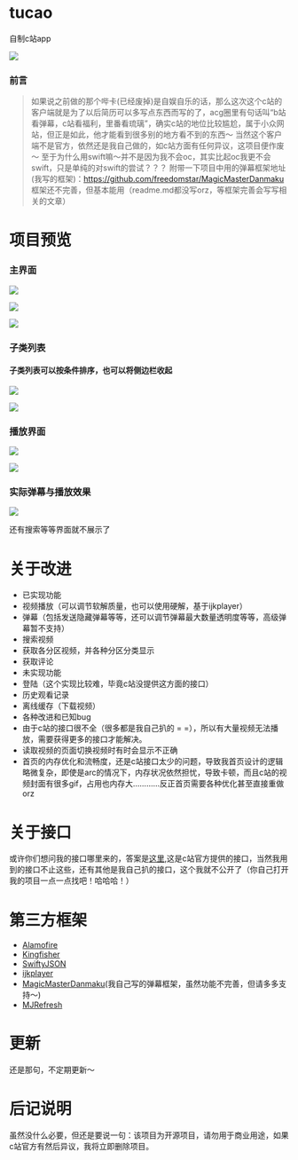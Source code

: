# tucao
自制c站app

![](http://upload-images.jianshu.io/upload_images/1781300-7273d79d1e47f92f.png?imageMogr2/auto-orient/strip%7CimageView2/2/w/1240)

### 前言
>如果说之前做的那个哔卡(已经废掉)是自娱自乐的话，那么这次这个c站的客户端就是为了以后简历可以多写点东西而写的了，acg圈里有句话叫“b站看弹幕，c站看福利，里番看琉璃”，确实c站的地位比较尴尬，属于小众网站，但正是如此，他才能看到很多别的地方看不到的东西～
当然这个客户端不是官方，依然还是我自己做的，如c站方面有任何异议，这项目便作废～
至于为什么用swift嘛～并不是因为我不会oc，其实比起oc我更不会swift，只是单纯的对swift的尝试？？？
附带一下项目中用的弹幕框架地址(我写的框架)：https://github.com/freedomstar/MagicMasterDanmaku
框架还不完善，但基本能用（readme.md都没写orz，等框架完善会写写相关的文章）

# 项目预览
### 主界面

![](https://github.com/freedomstar/tucao/blob/master/photo/1781300-e4f8e93e2c7ea74b.png)



![](https://github.com/freedomstar/tucao/blob/master/photo/1781300-fedcacd79bb70d31.png)


![](https://github.com/freedomstar/tucao/blob/master/photo/1781300-b85c5f54bf824cfa.png)

### 子类列表
#### 子类列表可以按条件排序，也可以将侧边栏收起
![](http://upload-images.jianshu.io/upload_images/1781300-46b456a61368e140.png?imageMogr2/auto-orient/strip%7CimageView2/2/w/1240)


![](https://github.com/freedomstar/tucao/blob/master/photo/1781300-37914ff695fc8fd2.png)

### 播放界面

![](https://github.com/freedomstar/tucao/blob/master/photo/1781300-9f16b4374ac21663.png)


![](https://github.com/freedomstar/tucao/blob/master/photo/1781300-4bf9fef8ce1f5979.png)

### 实际弹幕与播放效果

![](https://github.com/freedomstar/tucao/blob/master/photo/1781300-7eb2c2b2e5264ded.gif)

还有搜索等等界面就不展示了

# 关于改进
- 已实现功能
 - 视频播放（可以调节软解质量，也可以使用硬解，基于ijkplayer）
 - 弹幕（包括发送隐藏弹幕等等，还可以调节弹幕最大数量透明度等等，高级弹幕暂不支持）
 - 搜索视频
 - 获取各分区视频，并各种分区分类显示
 - 获取评论
- 未实现功能
 - 登陆（这个实现比较难，毕竟c站没提供这方面的接口）
 - 历史观看记录
 - 离线缓存（下载视频）
- 各种改进和已知bug
 - 由于c站的接口很不全（很多都是我自己扒的 = =），所以有大量视频无法播放，需要获得更多的接口才能解决。
 - 读取视频的页面切换视频时有时会显示不正确
 - 首页的内存优化和流畅度，还是c站接口太少的问题，导致我首页设计的逻辑略微复杂，即使是arc的情况下，内存状况依然担忧，导致卡顿，而且c站的视频封面有很多gif，占用也内存大…………反正首页需要各种优化甚至直接重做orz

# 关于接口
或许你们想问我的接口哪里来的，答案是[这里](http://www.tucao.tv/api.txt),这是c站官方提供的接口，当然我用到的接口不止这些，还有其他是我自己扒的接口，这个我就不公开了（你自己打开我的项目一点一点找吧！哈哈哈！） 

# 第三方框架
- [Alamofire](https://github.com/Alamofire/Alamofire)
- [Kingfisher](https://github.com/onevcat/Kingfisher)
- [SwiftyJSON](https://github.com/SwiftyJSON/SwiftyJSON)
- [ijkplayer](https://github.com/Bilibili/ijkplayer)
- [MagicMasterDanmaku](https://github.com/freedomstar/MagicMasterDanmaku)(我自己写的弹幕框架，虽然功能不完善，但请多多支持～)
- [MJRefresh](https://github.com/CoderMJLee/MJRefresh)

# 更新
还是那句，不定期更新～

# 后记说明
虽然没什么必要，但还是要说一句：该项目为开源项目，请勿用于商业用途，如果c站官方有然后异议，我将立即删除项目。
 

